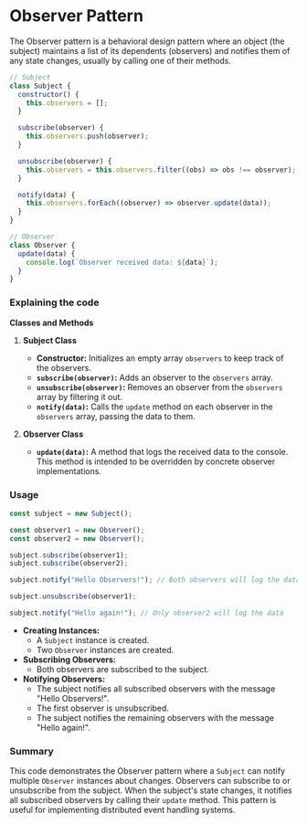 # Observer Pattern

The Observer pattern is a behavioral design pattern where an object (the subject) maintains a list of its dependents (observers) and notifies them of any state changes, usually by calling one of their methods.

```js
// Subject
class Subject {
  constructor() {
    this.observers = [];
  }

  subscribe(observer) {
    this.observers.push(observer);
  }

  unsubscribe(observer) {
    this.observers = this.observers.filter((obs) => obs !== observer);
  }

  notify(data) {
    this.observers.forEach((observer) => observer.update(data));
  }
}

// Observer
class Observer {
  update(data) {
    console.log(`Observer received data: ${data}`);
  }
}
```

### Explaining the code

**Classes and Methods**

1. **Subject Class**

   - **Constructor:** Initializes an empty array `observers` to keep track of the observers.
   - **`subscribe(observer)`:** Adds an observer to the `observers` array.
   - **`unsubscribe(observer)`:** Removes an observer from the `observers` array by filtering it out.
   - **`notify(data)`:** Calls the `update` method on each observer in the `observers` array, passing the data to them.

2. **Observer Class**

   - **`update(data)`:** A method that logs the received data to the console. This method is intended to be overridden by concrete observer implementations.

### Usage

```js
const subject = new Subject();

const observer1 = new Observer();
const observer2 = new Observer();

subject.subscribe(observer1);
subject.subscribe(observer2);

subject.notify("Hello Observers!"); // Both observers will log the data

subject.unsubscribe(observer1);

subject.notify("Hello again!"); // Only observer2 will log the data
```

- **Creating Instances:**
  - A `Subject` instance is created.
  - Two `Observer` instances are created.
- **Subscribing Observers:**
  - Both observers are subscribed to the subject.
- **Notifying Observers:**
  - The subject notifies all subscribed observers with the message "Hello Observers!".
  - The first observer is unsubscribed.
  - The subject notifies the remaining observers with the message "Hello again!".

### Summary

This code demonstrates the Observer pattern where a `Subject` can notify multiple `Observer` instances about changes. Observers can subscribe to or unsubscribe from the subject. When the subject's state changes, it notifies all subscribed observers by calling their `update` method. This pattern is useful for implementing distributed event handling systems.
